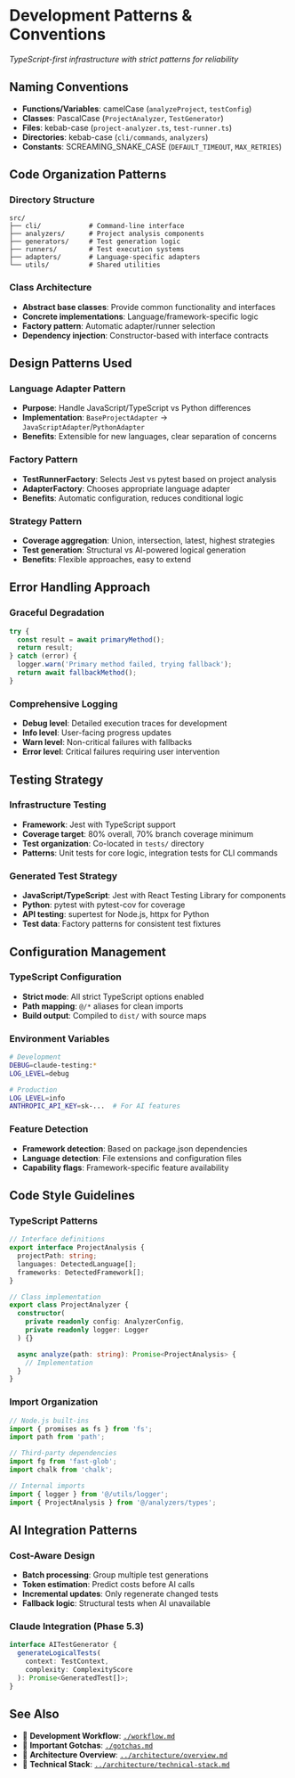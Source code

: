 # Development Patterns & Conventions

*TypeScript-first infrastructure with strict patterns for reliability*

## Naming Conventions
- **Functions/Variables**: camelCase (`analyzeProject`, `testConfig`)
- **Classes**: PascalCase (`ProjectAnalyzer`, `TestGenerator`)
- **Files**: kebab-case (`project-analyzer.ts`, `test-runner.ts`)
- **Directories**: kebab-case (`cli/commands`, `analyzers`)
- **Constants**: SCREAMING_SNAKE_CASE (`DEFAULT_TIMEOUT`, `MAX_RETRIES`)

## Code Organization Patterns
### Directory Structure
```
src/
├── cli/            # Command-line interface
├── analyzers/      # Project analysis components
├── generators/     # Test generation logic
├── runners/        # Test execution systems
├── adapters/       # Language-specific adapters
└── utils/          # Shared utilities
```

### Class Architecture
- **Abstract base classes**: Provide common functionality and interfaces
- **Concrete implementations**: Language/framework-specific logic
- **Factory pattern**: Automatic adapter/runner selection
- **Dependency injection**: Constructor-based with interface contracts

## Design Patterns Used
### Language Adapter Pattern
- **Purpose**: Handle JavaScript/TypeScript vs Python differences
- **Implementation**: `BaseProjectAdapter` → `JavaScriptAdapter`/`PythonAdapter`
- **Benefits**: Extensible for new languages, clear separation of concerns

### Factory Pattern
- **TestRunnerFactory**: Selects Jest vs pytest based on project analysis
- **AdapterFactory**: Chooses appropriate language adapter
- **Benefits**: Automatic configuration, reduces conditional logic

### Strategy Pattern
- **Coverage aggregation**: Union, intersection, latest, highest strategies
- **Test generation**: Structural vs AI-powered logical generation
- **Benefits**: Flexible approaches, easy to extend

## Error Handling Approach
### Graceful Degradation
```typescript
try {
  const result = await primaryMethod();
  return result;
} catch (error) {
  logger.warn('Primary method failed, trying fallback');
  return await fallbackMethod();
}
```

### Comprehensive Logging
- **Debug level**: Detailed execution traces for development
- **Info level**: User-facing progress updates
- **Warn level**: Non-critical failures with fallbacks
- **Error level**: Critical failures requiring user intervention

## Testing Strategy
### Infrastructure Testing
- **Framework**: Jest with TypeScript support
- **Coverage target**: 80% overall, 70% branch coverage minimum
- **Test organization**: Co-located in `tests/` directory
- **Patterns**: Unit tests for core logic, integration tests for CLI commands

### Generated Test Strategy
- **JavaScript/TypeScript**: Jest with React Testing Library for components
- **Python**: pytest with pytest-cov for coverage
- **API testing**: supertest for Node.js, httpx for Python
- **Test data**: Factory patterns for consistent test fixtures

## Configuration Management
### TypeScript Configuration
- **Strict mode**: All strict TypeScript options enabled
- **Path mapping**: `@/*` aliases for clean imports
- **Build output**: Compiled to `dist/` with source maps

### Environment Variables
```bash
# Development
DEBUG=claude-testing:*
LOG_LEVEL=debug

# Production
LOG_LEVEL=info
ANTHROPIC_API_KEY=sk-...  # For AI features
```

### Feature Detection
- **Framework detection**: Based on package.json dependencies
- **Language detection**: File extensions and configuration files
- **Capability flags**: Framework-specific feature availability

## Code Style Guidelines
### TypeScript Patterns
```typescript
// Interface definitions
export interface ProjectAnalysis {
  projectPath: string;
  languages: DetectedLanguage[];
  frameworks: DetectedFramework[];
}

// Class implementation
export class ProjectAnalyzer {
  constructor(
    private readonly config: AnalyzerConfig,
    private readonly logger: Logger
  ) {}

  async analyze(path: string): Promise<ProjectAnalysis> {
    // Implementation
  }
}
```

### Import Organization
```typescript
// Node.js built-ins
import { promises as fs } from 'fs';
import path from 'path';

// Third-party dependencies
import fg from 'fast-glob';
import chalk from 'chalk';

// Internal imports
import { logger } from '@/utils/logger';
import { ProjectAnalysis } from '@/analyzers/types';
```

## AI Integration Patterns
### Cost-Aware Design
- **Batch processing**: Group multiple test generations
- **Token estimation**: Predict costs before AI calls
- **Incremental updates**: Only regenerate changed tests
- **Fallback logic**: Structural tests when AI unavailable

### Claude Integration (Phase 5.3)
```typescript
interface AITestGenerator {
  generateLogicalTests(
    context: TestContext,
    complexity: ComplexityScore
  ): Promise<GeneratedTest[]>;
}
```

## See Also
- 📖 **Development Workflow**: [`./workflow.md`](./workflow.md)
- 📖 **Important Gotchas**: [`./gotchas.md`](./gotchas.md)
- 📖 **Architecture Overview**: [`../architecture/overview.md`](../architecture/overview.md)
- 📖 **Technical Stack**: [`../architecture/technical-stack.md`](../architecture/technical-stack.md)
